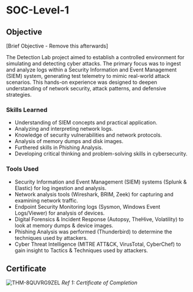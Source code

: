 # SOC-Level-1

## Objective
[Brief Objective - Remove this afterwards]

The Detection Lab project aimed to establish a controlled environment for simulating and detecting cyber attacks. The primary focus was to ingest and analyze logs within a Security Information and Event Management (SIEM) system, generating test telemetry to mimic real-world attack scenarios. This hands-on experience was designed to deepen understanding of network security, attack patterns, and defensive strategies.

### Skills Learned

- Understanding of SIEM concepts and practical application.
- Analyzing and interpreting network logs.
- Knowledge of security vulnerabilities and network protocols.
- Analysis of memory dumps and disk images.
- Furthered skills in Phishing Analysis.
- Developing critical thinking and problem-solving skills in cybersecurity.

### Tools Used

- Security Information and Event Management (SIEM) systems (Splunk & Elastic) for log ingestion and analysis.
- Network analysis tools (Wireshark, BRIM, Zeek) for capturing and examining network traffic.
- Endpoint Security Monitoring logs (Sysmon, Windows Event Logs/Viewer) for analysis of devices.
- Digital Forensics & Incident Response (Autopsy, TheHive, Volatility) to look at memory dumps & device images.
- Phishing Analysis was performed (Thunderbird) to determine the techniques used by attackers.
- Cyber Threat Intelligence (MITRE ATT&CK, VirusTotal, CyberChef) to gain insight to Tactics & Techniques used by attackers.

## Certificate
![THM-8QUVRG9ZEL](https://github.com/user-attachments/assets/68b035a1-9f31-4104-ad8b-992044483566)
*Ref 1: Certificate of Completion*

